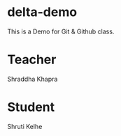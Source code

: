 # delta-demo
This is a Demo for Git &amp; Github class.

# Teacher 
Shraddha Khapra

# Student
Shruti Kelhe